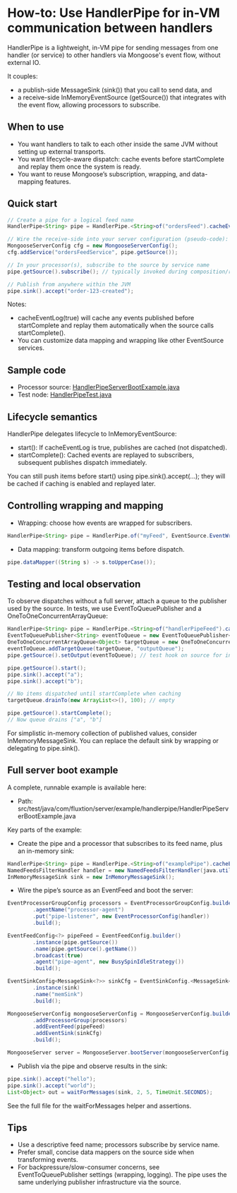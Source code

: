 # How-to: Use HandlerPipe for in-VM communication between handlers

HandlerPipe is a lightweight, in-VM pipe for sending messages from one handler (or service) to other handlers via Mongoose's event flow, without external IO.

It couples:
- a publish-side MessageSink (sink()) that you call to send data, and
- a receive-side InMemoryEventSource (getSource()) that integrates with the event flow, allowing processors to subscribe.

## When to use
- You want handlers to talk to each other inside the same JVM without setting up external transports.
- You want lifecycle-aware dispatch: cache events before startComplete and replay them once the system is ready.
- You want to reuse Mongoose’s subscription, wrapping, and data-mapping features.

## Quick start

```java
// Create a pipe for a logical feed name
HandlerPipe<String> pipe = HandlerPipe.<String>of("ordersFeed").cacheEventLog(true);

// Wire the receive-side into your server configuration (pseudo-code):
MongooseServerConfig cfg = new MongooseServerConfig();
cfg.addService("ordersFeedService", pipe.getSource());

// In your processor(s), subscribe to the source by service name
pipe.getSource().subscribe(); // typically invoked during composition/registration

// Publish from anywhere within the JVM
pipe.sink().accept("order-123-created");
```

Notes:
- cacheEventLog(true) will cache any events published before startComplete and replay them automatically when the source calls startComplete().
- You can customize data mapping and wrapping like other EventSource services.

## Sample code

- Processor
  source: [HandlerPipeServerBootExample.java](https://github.com/gregv12/fluxtion-server/blob/main/src/test/java/com/fluxtion/server/example/handlerpipe/HandlerPipeServerBootExample.java)
- Test
  node: [HandlerPipeTest.java](https://github.com/gregv12/fluxtion-server/blob/main/src/test/java/com/fluxtion/server/connector/memory/HandlerPipeTest.java#L17)
  
## Lifecycle semantics
HandlerPipe delegates lifecycle to InMemoryEventSource:
- start(): If cacheEventLog is true, publishes are cached (not dispatched).
- startComplete(): Cached events are replayed to subscribers, subsequent publishes dispatch immediately.

You can still push items before start() using pipe.sink().accept(...); they will be cached if caching is enabled and replayed later.

## Controlling wrapping and mapping

- Wrapping: choose how events are wrapped for subscribers.
```java
HandlerPipe<String> pipe = HandlerPipe.of("myFeed", EventSource.EventWrapStrategy.SUBSCRIPTION_NOWRAP);
```

- Data mapping: transform outgoing items before dispatch.
```java
pipe.dataMapper((String s) -> s.toUpperCase());
```

## Testing and local observation
To observe dispatches without a full server, attach a queue to the publisher used by the source. In tests, we use EventToQueuePublisher and a OneToOneConcurrentArrayQueue:

```java
HandlerPipe<String> pipe = HandlerPipe.<String>of("handlerPipeFeed").cacheEventLog(true);
EventToQueuePublisher<String> eventToQueue = new EventToQueuePublisher<>("handlerPipeFeed");
OneToOneConcurrentArrayQueue<Object> targetQueue = new OneToOneConcurrentArrayQueue<>(128);
eventToQueue.addTargetQueue(targetQueue, "outputQueue");
pipe.getSource().setOutput(eventToQueue); // test hook on source for injection

pipe.getSource().start();
pipe.sink().accept("a");
pipe.sink().accept("b");

// No items dispatched until startComplete when caching
targetQueue.drainTo(new ArrayList<>(), 100); // empty

pipe.getSource().startComplete();
// Now queue drains ["a", "b"]
```

For simplistic in-memory collection of published values, consider InMemoryMessageSink. You can replace the default sink by wrapping or delegating to pipe.sink().

## Full server boot example

A complete, runnable example is available here:
- Path: src/test/java/com/fluxtion/server/example/handlerpipe/HandlerPipeServerBootExample.java

Key parts of the example:

- Create the pipe and a processor that subscribes to its feed name, plus an in-memory sink:
```java
HandlerPipe<String> pipe = HandlerPipe.<String>of("examplePipe").cacheEventLog(true);
NamedFeedsFilterHandler handler = new NamedFeedsFilterHandler(java.util.Set.of(pipe.getSource().getName()));
InMemoryMessageSink sink = new InMemoryMessageSink();
```

- Wire the pipe’s source as an EventFeed and boot the server:
```java
EventProcessorGroupConfig processors = EventProcessorGroupConfig.builder()
        .agentName("processor-agent")
        .put("pipe-listener", new EventProcessorConfig(handler))
        .build();

EventFeedConfig<?> pipeFeed = EventFeedConfig.builder()
        .instance(pipe.getSource())
        .name(pipe.getSource().getName())
        .broadcast(true)
        .agent("pipe-agent", new BusySpinIdleStrategy())
        .build();

EventSinkConfig<MessageSink<?>> sinkCfg = EventSinkConfig.<MessageSink<?>>builder()
        .instance(sink)
        .name("memSink")
        .build();

MongooseServerConfig mongooseServerConfig = MongooseServerConfig.builder()
        .addProcessorGroup(processors)
        .addEventFeed(pipeFeed)
        .addEventSink(sinkCfg)
        .build();

MongooseServer server = MongooseServer.bootServer(mongooseServerConfig, rec -> {});
```

- Publish via the pipe and observe results in the sink:
```java
pipe.sink().accept("hello");
pipe.sink().accept("world");
List<Object> out = waitForMessages(sink, 2, 5, TimeUnit.SECONDS);
```

See the full file for the waitForMessages helper and assertions.

## Tips
- Use a descriptive feed name; processors subscribe by service name.
- Prefer small, concise data mappers on the source side when transforming events.
- For backpressure/slow-consumer concerns, see EventToQueuePublisher settings (wrapping, logging). The pipe uses the same underlying publisher infrastructure via the source.

